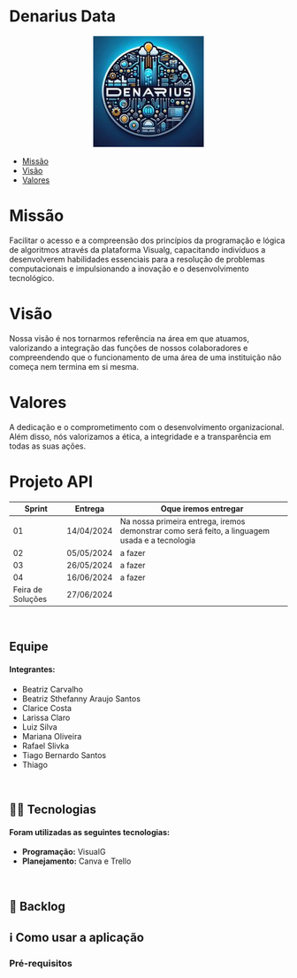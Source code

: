 # Denarius Data

<div align="center">
 <img src="./Logo.png"/>
</div>




* [Missão](#missão)
* [Visão](#visão)
* [Valores](#valores)

# Missão

Facilitar o acesso e a compreensão dos princípios da programação e lógica de algoritmos através da plataforma Visualg, capacitando indivíduos a desenvolverem habilidades essenciais para a resolução de problemas computacionais e impulsionando a inovação e o desenvolvimento tecnológico.

# Visão

Nossa visão é nos tornarmos referência na área em que atuamos, valorizando a integração das funções de nossos colaboradores e compreendendo que o funcionamento de uma área de uma instituição não começa nem termina em si mesma.

# Valores

A dedicação e o comprometimento com o desenvolvimento organizacional. Além disso, nós valorizamos a ética, a integridade e a transparência em todas as suas ações.

# Projeto API

Sprint | Entrega | Oque iremos entregar| 
|------|--------|------|
|01| 14/04/2024 | Na nossa primeira entrega, iremos demonstrar como será feito, a linguagem usada e a tecnologia | 
|02| 05/05/2024 | a fazer| 
|03| 26/05/2024 |a fazer |
|04| 16/06/2024 |a fazer |
|Feira de Soluções|27/06/2024 |

<br>

##  Equipe

#### **Integrantes:** 
- Beatriz Carvalho
- Beatriz Sthefanny Araujo Santos
- Clarice Costa
- Larissa Claro
- Luiz Silva
- Mariana Oliveira
- Rafael Slivka
- Tiago Bernardo Santos
- Thiago

<br>

## 👨‍💻 Tecnologias

#### Foram utilizadas as seguintes tecnologias:

- **Programação:** VisualG
- **Planejamento:** Canva e Trello

<br>

## 📃 Backlog




## ℹ️ Como usar a aplicação

### Pré-requisitos

